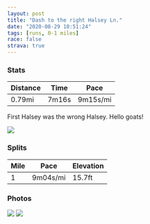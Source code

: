```yaml
---
layout: post
title: "Dash to the right Halsey Ln."
date: "2020-08-29 10:51:24"
tags: [runs, 0-1 miles]
race: false
strava: true
---
```


### Stats

| Distance | Time | Pace |
|----------|------|------|
|0.79mi|7m16s|9m15s/mi|

First Halsey was the wrong Halsey. Hello goats!

<img src='https://maps.googleapis.com/maps/api/staticmap?maptype=roadmap&path=enc:}rzxFjaixLTtABBNFZG~By@lAi@J?b@XXt@^tA\x@Ff@Nb@Db@Nl@Dd@RfAT~APf@\TTd@^lBPj@Pr@Zn@H?LEd@G`@MjAY`A[zC{@~A]l@CXLHh@RvC@|@JrB?nAJbCEVC?i@A&key=AIzaSyC1MId7bFpkLXNAaYhBSTb8jLyiSqzbDtM&size=800x800&markers=color:yellow|label:S|40.93759,-72.30502&markers=color:green|label:F|40.931400000000004,-72.31190000000001'>

### Splits

| Mile | Pace | Elevation |
|------|------|-----------|
|1|9m04s/mi|15.7ft|

### Photos
<img src='https://dgtzuqphqg23d.cloudfront.net/lqtN6sHSahOiNeRMCO6oqXj36mF0KXVl7kGtP9FxElU-768x576.jpg'>

<img src='https://dgtzuqphqg23d.cloudfront.net/RMGyzymbdJuZwatKuXqIpd6qkZOiKzwypOvBx4wDmP0-576x768.jpg'>
